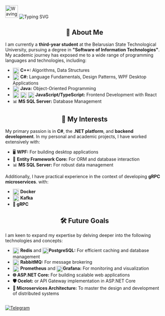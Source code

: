 <div align="left">
    <img src="https://github.com/blackcater/blackcater/raw/main/images/Hi.gif" height="40" alt="Waving Hand"/>
    <img align="center" src="https://readme-typing-svg.herokuapp.com?font=Fira+Code&color=%2336BCF7&size=24&pause=50&width=435&lines=+Correntis+;Welcome+to+my+GitHub+Profile!" alt="Typing SVG" />
</div>

<h2 align="center">🚀 About Me</h2>

<p>
    I am currently a <strong>third-year student</strong> at the Belarusian State Technological University, pursuing a degree in <strong>"Software of Information Technologies"</strong>. My academic journey has exposed me to a wide range of programming languages and technologies, including:
</p>

- <img src="https://skillicons.dev/icons?i=cpp" alt="Docker Icon" width="20" height="20" style="vertical-align: middle;"/> **C++:** Algorithms, Data Structures
- <img src="https://skillicons.dev/icons?i=cs" alt="Docker Icon" width="20" height="20" style="vertical-align: middle;"/> **C#:** Language Fundamentals, Design Patterns, WPF Desktop Applications
- <img src="https://skillicons.dev/icons?i=java" alt="Docker Icon" width="20" height="20" style="vertical-align: middle;"/> **Java:** Object-Oriented Programming
- <img src="https://skillicons.dev/icons?i=js" alt="Docker Icon" width="20" height="20" style="vertical-align: middle;"/> <img src="https://skillicons.dev/icons?i=ts" alt="Docker Icon" width="20" height="20" style="vertical-align: middle;"/> <img src="https://skillicons.dev/icons?i=react" alt="Docker Icon" width="20" height="20" style="vertical-align: middle;"/> **JavaScript/TypeScript:** Frontend Development with React
- 📊 **MS SQL Server:** Database Management

<h2 align="center">🎯 My Interests</h2>

<p>
    My primary passion is in <strong>C#</strong>, the <strong>.NET platform</strong>, and <strong>backend development</strong>. In my personal and academic projects, I have worked extensively with:
</p>


-  🖥️ **WPF:** For building desktop applications
-  💾 **Entity Framework Core:** For ORM and database interaction 
-  📊 **MS SQL Server:** For robust data management



<p>
    Additionally, I have practical experience in the context of developing <strong>gRPC microservices</strong>. with:
</p>

- <img src="https://skillicons.dev/icons?i=docker" alt="Docker Icon" width="20" height="20" style="vertical-align: middle;"/> **Docker**
- <img src="https://skillicons.dev/icons?i=kafka" alt="Docker Icon" width="20" height="20" style="vertical-align: middle;"/> **Kafka**
- **🔗 gRPC**



<h2 align="center">🛠️ Future Goals</h2>

<p>
    I am keen to expand my expertise by delving deeper into the following technologies and concepts:
</p>

- <img src="https://skillicons.dev/icons?i=redis" alt="Docker Icon" width="20" height="20" style="vertical-align: middle;"/> **Redis** and  <img src="https://skillicons.dev/icons?i=postgres" alt="Docker Icon" width="20" height="20" style="vertical-align: middle;"/>**PostgreSQL:** For efficient caching and database management
- <img src="https://skillicons.dev/icons?i=rabbitmq" alt="Docker Icon" width="20" height="20" style="vertical-align: middle;"/> **RabbitMQ:** For message brokering
- <img src="https://skillicons.dev/icons?i=prometheus" alt="Docker Icon" width="20" height="20" style="vertical-align: middle;"/> **Prometheus** and  <img src="https://skillicons.dev/icons?i=grafana" alt="Docker Icon" width="20" height="20" style="vertical-align: middle;"/>**Grafana:** For monitoring and visualization
- **🌐 ASP.NET Core:** For building scalable web applications
- **🛡️ Ocelot:** or API Gateway implementation in ASP.NET Core
- **🔗 Microservices Architecture:** To master the design and development of distributed systems

<h2 align="center"></h2>

<a href="https://t.me/corrrenti">![Telegram](https://img.shields.io/badge/Telegram-2CA5E0?style=for-the-badge&logo=telegram&logoColor=white)</a>
